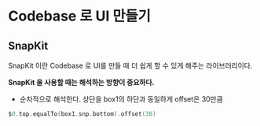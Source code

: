 # Codebase 로 UI 만들기


## SnapKit
SnapKit 이란 Codebase 로 UI를 만들 때 더 쉽게 할 수 있게 해주는 라이브러리이다.

<b>SnapKit 을 사용할 때는 해석하는 방향이 중요하다.</b>
- 순차적으로 해석한다. 상단을 box1의 하단과 동일하게 offset은 30만큼
```swift
$0.top.equalTo(box1.snp.bottom).offset(30)
```